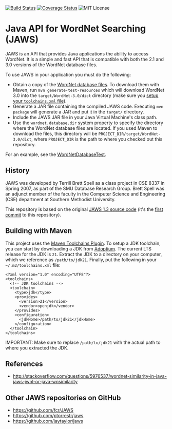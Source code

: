 [![Build Status](https://travis-ci.org/agreementmaker/jaws.svg?branch=master)](https://travis-ci.org/agreementmaker/jaws)
[![Coverage Status](https://coveralls.io/repos/github/agreementmaker/jaws/badge.svg?branch=master)](https://coveralls.io/github/agreementmaker/jaws?branch=master)
![MIT License](https://img.shields.io/badge/license-MIT-blue.svg)

# Java API for WordNet Searching (JAWS)

JAWS is an API that provides Java applications the ability to access WordNet. It is a simple and fast API that is compatible with both the 2.1 and 3.0 versions of the WordNet database files.

To use JAWS in your application you must do the following:
* Obtain a copy of the [WordNet database files](https://wordnet.princeton.edu/download).  To download them with Maven, run `mvn generate-test-resources` which will download WordNet 3.0 into the `target/WordNet-3.0/dict` directory (make sure you [setup your `toolchains.xml` file](#building-with-maven)).
* Generate a JAR file containing the compiled JAWS code.  Executing `mvn package` will generate a JAR and put it in the `target/` directory.
* Include the JAWS JAR file in your Java Virtual Machine's class path.
* Use the `wordnet.database.dir` system property to specify the directory where the WordNet database files are located.  If you used Maven to download the files, this directory will be `PROJECT_DIR/target/WordNet-3.0/dict`, where `PROJECT_DIR` is the path to where you checked out this repository.

For an example, see the [WordNetDatabaseTest](https://github.com/agreementmaker/jaws/blob/master/src/test/java/edu/smu/tspell/wordnet/api/WordNetDatabaseTest.java#L20).

## History

JAWS was developed by Terrill Brett Spell as a class project in CSE 8337 in Spring 2007, as part of the SMU Database Research Group.  Brett Spell was an adjunct member of the faculty in the Computer Science and Engineering (CSE) department at Southern Methodist University.

This repository is based on the original [JAWS 1.3 source code](http://lyle.smu.edu/~tspell/jaws/#downloads) (it's the [first commit](https://github.com/agreementmaker/jaws/commit/ebf3c29f81b2456015cfcf6c2be312ce171bd0f8) to this repository). 

## Building with Maven

This project uses the [Maven Toolchains Plugin](https://maven.apache.org/guides/mini/guide-using-toolchains.html).  To setup a JDK toolchain, you can start by downloading a JDK from [Adoptium](https://adoptium.net).  The current LTS release for the JDK is `21`.  Extract the JDK to a directory on your computer, which we reference as `/path/to/jdk21`.  Finally, put the following in your `~/.m2/toolchains.xml` file:

```
<?xml version="1.0" encoding="UTF8"?>
<toolchains>
  <!-- JDK toolchains -->
  <toolchain>
    <type>jdk</type>
    <provides>
      <version>21</version>
      <vendor>openjdk</vendor>
    </provides>
    <configuration>
      <jdkHome>/path/to/jdk21</jdkHome>
    </configuration>
  </toolchain>
</toolchains>
```

IMPORTANT: Make sure to replace `/path/to/jdk21` with the actual path to where you extracted the JDK.

## References

* http://stackoverflow.com/questions/5976537/wordnet-similarity-in-java-jaws-jwnl-or-java-wnsimilarity

## Other JAWS repositories on GitHub

* https://github.com/fcr/JAWS
* https://github.com/ptorrestr/jaws
* https://github.com/jaytaylor/jaws
